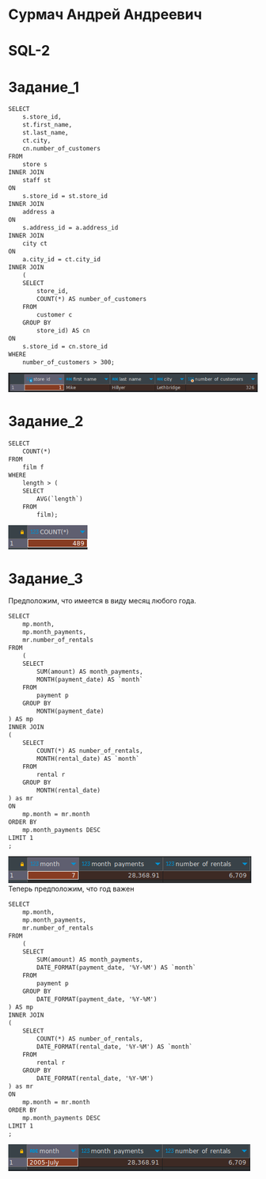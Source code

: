 # Сурмач Андрей Андреевич
# SQL-2
# Задание_1
```
SELECT
	s.store_id,
	st.first_name,
	st.last_name,
	ct.city,
	cn.number_of_customers
FROM
	store s
INNER JOIN
	staff st
ON
	s.store_id = st.store_id
INNER JOIN 
	address a
ON
	s.address_id = a.address_id
INNER JOIN
	city ct
ON
	a.city_id = ct.city_id
INNER JOIN
	(
	SELECT
		store_id,
		COUNT(*) AS number_of_customers
	FROM
		customer c
	GROUP BY
		store_id) AS cn
ON
	s.store_id = cn.store_id
WHERE
	number_of_customers > 300;
```

![1](https://github.com/Aid1986/SQL-2/blob/main/1.png)

# Задание_2
```
SELECT
	COUNT(*)
FROM
	film f
WHERE
	length > (
	SELECT
		AVG(`length`)
	FROM
		film);
```
![2](https://github.com/Aid1986/SQL-2/blob/main/2.png)


# Задание_3
Предположим, что имеется в виду месяц любого года.
```
SELECT
	mp.month,
	mp.month_payments,
	mr.number_of_rentals
FROM
	(
	SELECT
		SUM(amount) AS month_payments,
		MONTH(payment_date) AS `month`
	FROM
		payment p
	GROUP BY
		MONTH(payment_date)
) AS mp
INNER JOIN 
(
	SELECT
		COUNT(*) AS number_of_rentals,
		MONTH(rental_date) AS `month`
	FROM
		rental r
	GROUP BY
		MONTH(rental_date)
) as mr
ON
	mp.month = mr.month
ORDER BY
	mp.month_payments DESC
LIMIT 1
;
```

![3](https://github.com/Aid1986/SQL-2/blob/main/3.png)
Теперь предположим, что год важен
```
SELECT
	mp.month,
	mp.month_payments,
	mr.number_of_rentals
FROM
	(
	SELECT
		SUM(amount) AS month_payments,
		DATE_FORMAT(payment_date, '%Y-%M') AS `month`
	FROM
		payment p
	GROUP BY
		DATE_FORMAT(payment_date, '%Y-%M')
) AS mp
INNER JOIN 
(
	SELECT
		COUNT(*) AS number_of_rentals,
		DATE_FORMAT(rental_date, '%Y-%M') AS `month`
	FROM
		rental r
	GROUP BY
		DATE_FORMAT(rental_date, '%Y-%M')
) as mr
ON
	mp.month = mr.month
ORDER BY
	mp.month_payments DESC
LIMIT 1
;
```


![3-1](https://github.com/Aid1986/SQL-2/blob/main/3-1.png)
